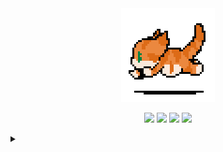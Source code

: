<div align="center">
  <img
    height="150"
    src="https://github.com/AoHiyuki/AoHiyuki/blob/master/images/running_cat.gif"
    alt="a cute cat"
  />
</div>

<p align="center">
  <img
    src="https://img.shields.io/badge/-Neovim-informational?&style=for-the-badge&logo=neovim&logoColor=white&color=019733"
  />
  <img
    src="https://img.shields.io/badge/-FISH-informational?style=for-the-badge&logo=gnu-bash&logoColor=white&color=C97E84"
  />
  <img
    src="https://img.shields.io/badge/-Void-informational?style=for-the-badge&logo=linux&logoColor=white&color=25A768"
  />
  <img
    src="https://img.shields.io/badge/-NixOS-informational?style=for-the-badge&logo=nixos&logoColor=white&color=5277C3"
  />
</p>

<details>
<summary></summary>
  <p align="center">
    <img src="https://github-readme-stats.vercel.app/api?username=AoHiyuki&show_icons=true&hide=stars&hide_border=true&icon_color=5277c3&title_color=5277c3&text_color=2e3440" alt="AoHiyuki's GitHub stats"/>
    <img src="https://github-readme-stats.vercel.app/api/top-langs/?username=AoHiyuki&hide_border=true&title_color=5277c3&text_color=2e3440&layout=compact" alt="AoHiyuki's top languages"/>
  </p>
</details>
